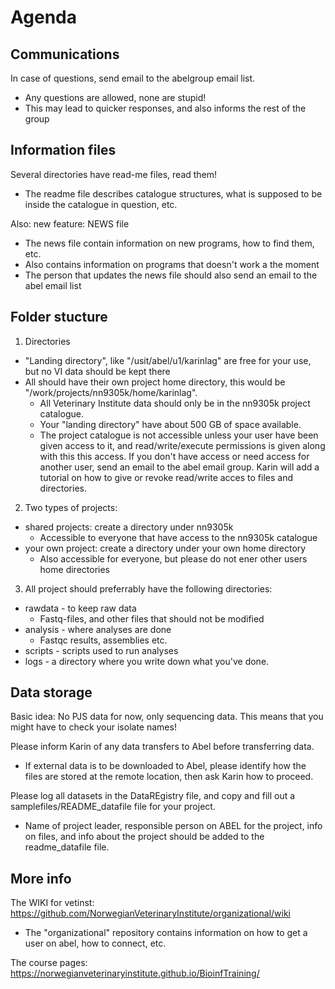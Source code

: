 # Agenda

## Communications

In case of questions, send email to the abelgroup email list.
- Any questions are allowed, none are stupid!
- This may lead to quicker responses, and also informs the rest of the group

## Information files
Several directories have read-me files, read them!
- The readme file describes catalogue structures, what is supposed to be inside the catalogue in question, etc.

Also: new feature: NEWS file
- The news file contain information on new programs, how to find them, etc.
- Also contains information on programs that doesn't work a the moment
- The person that updates the news file should also send an email to the abel email list

## Folder stucture

1. Directories
  * "Landing directory", like "/usit/abel/u1/karinlag" are free for your use, but no VI data should be kept there
  * All should have their own project home directory, this would be "/work/projects/nn9305k/home/karinlag".
    - All Veterinary Institute data should only be in the nn9305k project catalogue.
    - Your "landing directory" have about 500 GB of space available.
    - The project catalogue is not accessible unless your user have been given access to it, and read/write/execute permissions is given 
along with this this access. If you don't have access or need access for another user, send an email to the abel email group. Karin will 
add a tutorial on how to give or revoke read/write acces to files and directories.

2. Two types of projects:
  * shared projects: create a directory under nn9305k
    - Accessible to everyone that have access to the nn9305k catalogue
  * your own project: create a directory under your own home directory
    - Also accessible for everyone, but please do not ener other users home directories

3. All project should preferrably have the following directories:
  * rawdata - to keep raw data
    - Fastq-files, and other files that should not be modified
  * analysis - where analyses are done
    - Fastqc results, assemblies etc.
  * scripts - scripts used to run analyses
  * logs - a directory where you write down what you've done.

## Data storage

Basic idea: No PJS data for now, only sequencing data. This means that you might have to check your isolate names!

Please inform Karin of any data transfers to Abel before transferring data.
- If external data is to be downloaded to Abel, please identify how the files are stored at the remote location, then ask Karin how to 
proceed.

Please log all datasets in the DataREgistry file, and copy and fill out a samplefiles/README_datafile file for your project.
 - Name of project leader, responsible person on ABEL for the project, info on files, and info about the project should be added to the 
readme_datafile file.

## More info

The WIKI for vetinst: https://github.com/NorwegianVeterinaryInstitute/organizational/wiki
- The "organizational" repository contains information on how to get a user on abel, how to connect, etc.

The course pages: https://norwegianveterinaryinstitute.github.io/BioinfTraining/

